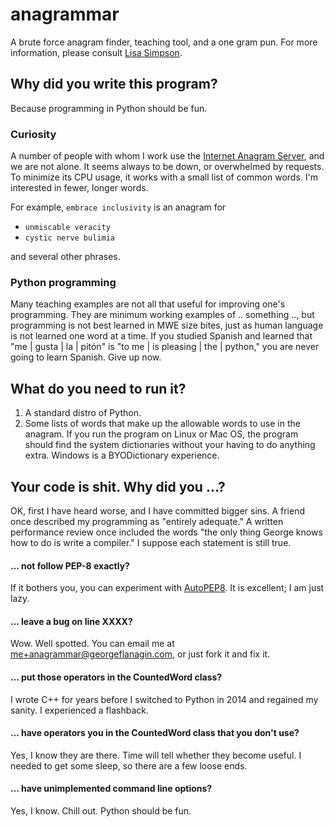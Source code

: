 # anagrammar
A brute force anagram finder, teaching tool, and a one gram pun.
For more information, please consult [Lisa
Simpson](https://www.youtube.com/watch?v=cj71HnSJaUM).

## Why did you write this program?

Because programming in Python should be fun.

### Curiosity

A number of people with whom I work use the 
[Internet Anagram Server](https://new.wordsmith.org/anagram/), 
and we are not alone. It seems always to be down, or overwhelmed by
requests. To minimize its CPU usage, it works with a small list of 
common words. I'm interested in fewer, longer words.

For example, `embrace inclusivity` is an anagram for 

- `unmiscable veracity`
- `cystic nerve bulimia`

and several other phrases.

### Python programming

Many teaching examples are not all that useful for improving one's
programming. They are minimum working examples of .. something ..,
but programming is not best learned in MWE size bites, just as human
language is not learned one word at a time. If you studied Spanish
and learned that "me | gusta | la | pitón" is "to me | is pleasing
| the | python," you are never going to learn Spanish. Give up now.

## What do you need to run it?

1. A standard distro of Python.
2. Some lists of words that make up the allowable words to use in
the anagram. If you run the program on Linux or Mac OS, the program
should find the system dictionaries without your having to do
anything extra. Windows is a BYODictionary experience.

## Your code is shit. Why did you ...?

OK, first I have heard worse, and I have committed bigger sins. A
friend once described my programming as "entirely adequate." A
written performance review once included the words "the only thing
George knows how to do is write a compiler." I suppose each statement
is still true.

#### ... not follow PEP-8 exactly?

If it bothers you, you can experiment with
[AutoPEP8](https://pypi.org/project/autopep8/0.8/).  It is excellent;
I am just lazy.

#### ... leave a bug on line XXXX?

Wow. Well spotted. You can email me at me+anagrammar@georgeflanagin.com,
or just fork it and fix it.

#### ... put those operators in the CountedWord class?

I wrote C++ for years before I switched to Python in 2014 and
regained my sanity. I experienced a flashback.

#### ... have operators you in the CountedWord class that you don't use?

Yes, I know they are there. Time will tell whether they become
useful. I needed to get some sleep, so there are a few loose ends.

#### ... have unimplemented command line options?

Yes, I know. Chill out. Python should be fun. 

